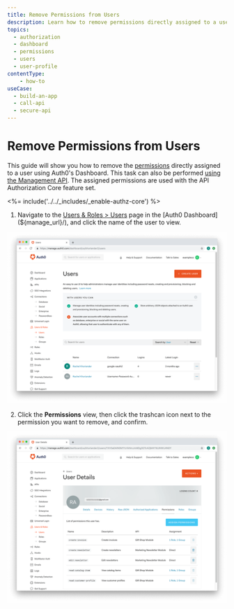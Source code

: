 ```yaml
---
title: Remove Permissions from Users
description: Learn how to remove permissions directly assigned to a user using the Auth0 Management Dashboard. For use with Auth0's API Authorization Core feature set.
topics:
  - authorization
  - dashboard
  - permissions
  - users
  - user-profile
contentType: 
    - how-to
useCase:
  - build-an-app
  - call-api
  - secure-api
---
```

# Remove Permissions from Users

This guide will show you how to remove the [permissions](/authorization/concepts/rbac) directly assigned to a user using Auth0's Dashboard. This task can also be performed [using the Management API](/api/management/guides/users/remove-user-permissions). The assigned permissions are used with the API Authorization Core feature set.

<%= include('../../_includes/_enable-authz-core') %>

1. Navigate to the [Users & Roles > Users](${manage_url}/#/users) page in the [Auth0 Dashboard](${manage_url}/), and click the name of the user to view.

![Select User](/media/articles/authorization/user-list.png)

2. Click the **Permissions** view, then click the trashcan icon next to the permission you want to remove, and confirm.

![Remove Permissions](/media/articles/authorization/user-prof-permissions.png)
